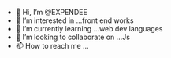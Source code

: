 - 👋 Hi, I’m @EXPENDEE
- 👀 I’m interested in ...front end works
- 🌱 I’m currently learning ...web dev languages
- 💞️ I’m looking to collaborate on ...Js
- 📫 How to reach me ...

<!---
EXPENDEE/EXPENDEE is a ✨ special ✨ repository because its `README.md` (this file) appears on your GitHub profile.
You can click the Preview link to take a look at your changes.
--->
